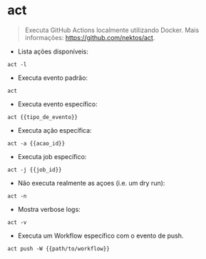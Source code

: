# act

> Executa GitHub Actions localmente utilizando Docker.
> Mais informações: <https://github.com/nektos/act>.

- Lista ações disponíveis:

`act -l`

- Executa evento padrão:

`act`

- Executa evento específico:

`act {{tipo_de_evento}}`

- Executa ação específica:

`act -a {{acao_id}}`

- Executa job específico:

`act -j {{job_id}}`

- Não executa realmente as açoes (i.e. um dry run):

`act -n`

- Mostra verbose logs:

`act -v`

- Executa um Workflow específico com o evento de push.

`act push -W {{path/to/workflow}}`

